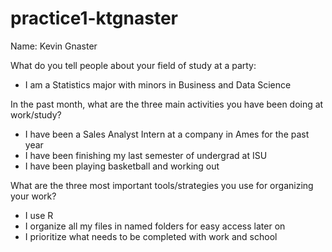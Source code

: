 # practice1-ktgnaster

Name: Kevin Gnaster

What do you tell people about your field of study at a party:
- I am a Statistics major with minors in Business and Data Science

In the past month, what are the three main activities you have been doing at work/study?
- I have been a Sales Analyst Intern at a company in Ames for the past year
- I have been finishing my last semester of undergrad at ISU 
- I have been playing basketball and working out

What are the three most important tools/strategies you use for organizing your work?
- I use R
- I organize all my files in named folders for easy access later on
- I prioritize what needs to be completed with work and school
